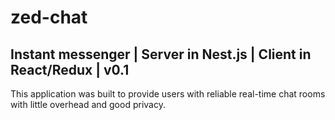 # zed-chat
## Instant messenger | Server in Nest.js | Client in React/Redux | v0.1

This application was built to provide users with reliable real-time chat rooms with little overhead and good privacy.
